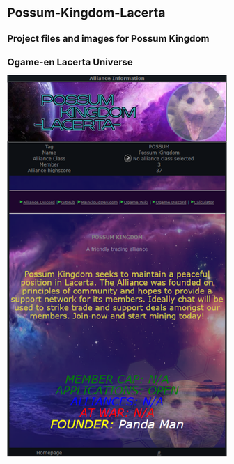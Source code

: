 # Possum-Kingdom-Lacerta
## Project files and images for Possum Kingdom
## Ogame-en Lacerta Universe
![Possum Kingdom Alliance Page Layout](https://raw.githubusercontent.com/RaincloudDev/Possum-Kingdom-Lacerta/main/PossumKingdomLayout.png)
